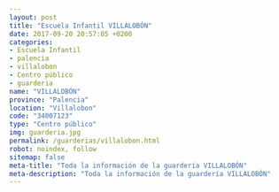 ```yaml
---
layout: post
title: "Escuela Infantil VILLALOBÓN"
date: 2017-09-20 20:57:05 +0200
categories:
- Escuela Infantil
- palencia
- villalobon
- Centro público
- guarderia
name: "VILLALOBÓN"
province: "Palencia"
location: "Villalobon"
code: "34007123"
type: "Centro público"
img: guarderia.jpg
permalink: /guarderias/villalobon.html
robot: noindex, follow
sitemap: false
meta-title: "Toda la información de la guardería VILLALOBÓN"
meta-description: "Toda la información de la guardería VILLALOBÓN"
---
```


